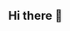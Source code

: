 ## Hi there 👋

<!--
**LeticiaA3AMR/LeticiaA3AMR** is a ✨ _special_ ✨ repository because its `README.md` (this file) appears on your GitHub profile.
